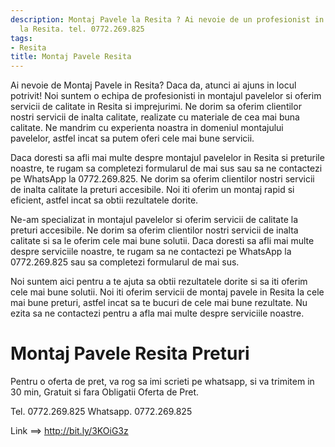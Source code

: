 ```yaml
---
description: Montaj Pavele la Resita ? Ai nevoie de un profesionist in Montaj Pavele
  la Resita. tel. 0772.269.825
tags:
- Resita
title: Montaj Pavele Resita
---
```



Ai nevoie de Montaj Pavele in Resita? Daca da, atunci ai ajuns in locul potrivit! 
Noi suntem o echipa de profesionisti in montajul pavelelor si oferim servicii de calitate in Resita si imprejurimi. 
Ne dorim sa oferim clientilor nostri servicii de inalta calitate, realizate cu materiale de cea mai buna calitate. 
Ne mandrim cu experienta noastra in domeniul montajului pavelelor, astfel incat sa putem oferi cele mai bune servicii. 

Daca doresti sa afli mai multe despre montajul pavelelor in Resita si preturile noastre, te rugam sa completezi formularul de mai sus sau sa ne contactezi pe WhatsApp la 0772.269.825. 
Ne dorim sa oferim clientilor nostri servicii de inalta calitate la preturi accesibile. 
Noi iti oferim un montaj rapid si eficient, astfel incat sa obtii rezultatele dorite. 

Ne-am specializat in montajul pavelelor si oferim servicii de calitate la preturi accesibile. 
Ne dorim sa oferim clientilor nostri servicii de inalta calitate si sa le oferim cele mai bune solutii. 
Daca doresti sa afli mai multe despre serviciile noastre, te rugam sa ne contactezi pe WhatsApp la 0772.269.825 sau sa completezi formularul de mai sus. 

Noi suntem aici pentru a te ajuta sa obtii rezultatele dorite si sa iti oferim cele mai bune solutii. 
Noi iti oferim servicii de montaj pavele in Resita la cele mai bune preturi, astfel incat sa te bucuri de cele mai bune rezultate. 
Nu ezita sa ne contactezi pentru a afla mai multe despre serviciile noastre.

# Montaj Pavele Resita Preturi
Pentru o oferta de pret, va rog sa imi scrieti pe whatsapp, si va trimitem in 30 min, Gratuit si fara Obligatii Oferta de Pret.

Tel. 0772.269.825
Whatsapp. 0772.269.825

Link ==> http://bit.ly/3KOiG3z